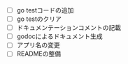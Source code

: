 - [ ] go testコードの追加
- [ ] go testのクリア
- [ ] ドキュメンテーションコメントの記載
- [ ] godocによるドキュメント生成
- [ ] アプリ名の変更
- [ ] READMEの整備
